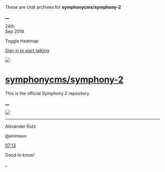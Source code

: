 These are chat archives for **symphonycms/symphony-2**

[__](/symphonycms/symphony-2/archives/2018/09/23)

24th  
Sep 2018

Toggle Heatmap

[Sign in to start talking](/login?action=login&button=archive-login)

![](https://avatars-02.gitter.im/group/iv/3/57542c45c43b8c601977197e?s=48)

#  [symphonycms/symphony-2](/symphonycms/symphony-2)

This is the official Symphony 2 repository.

[ __](/orgs/symphonycms/rooms "More symphonycms rooms")

![](https://avatars2.githubusercontent.com/u/446874?v=4&s=30)

____

Alexander Rutz

@animaux

[07:13](https://gitter.im/symphonycms/symphony-2?at=5ba88e9c1ee2ca6502604975)

Good to know!

_

